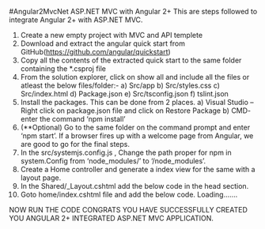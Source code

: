 #Angular2MvcNet
ASP.NET MVC with Angular 2+
This are steps followed to integrate Angular 2+ with ASP.NET MVC.
1)	Create a new empty project with MVC and API templete
2)	Download and extract the angular quick start from GitHub(https://github.com/angular/quickstart)
3)	Copy all the contents of the extracted quick start to the same folder containing the *.csproj file
4)	From the solution explorer, click on show all and include all the files or atleast the below files/folder:-
      a)	 Src/app
      b)	Src/styles.css
      c)	Src/index.html
      d)	Package.json
      e)	Src/tsconfig.json
      f)	tslint.json
5)	Install the packages. This can be done from 2 places.
      a)	Visual Studio – Right click on package.json file and click on Restore Package
      b)	CMD- enter the command ‘npm install’
6)	(**Optional) Go to the same folder on the command prompt and enter ‘npm start’. If a browser fires up with a welcome page from Angular, we are good to go for the final steps.
7)	In the src/systemjs.config.js , Change the path proper for npm in system.Config from ‘node_modules/’ to ‘/node_modules’.
8)	Create a Home controller and generate a index view for the same with a layout page.
9)	In the Shared/_Layout.cshtml add the below code in the head section.
      <base href="../../src/">
      <link rel="stylesheet" href="../../src/styles.css">
      <script src="../../node_modules/core-js/client/shim.min.js"></script>
  	  <script src="../../node_modules/zone.js/dist/zone.js"></script>
  	  <script src="../../node_modules/systemjs/dist/system.src.js"></script>
      <script src="../../src/systemjs.config.js"></script>
      <script>
          System.import('main.js').catch(function (err) { console.error(err); });
      </script>
10)	Goto home/index.cshtml file and add the below code.
      <my-app>Loading.......</my-app>


NOW RUN THE CODE 
CONGRATS YOU HAVE SUCCESSFULLY CREATED YOU ANGULAR 2+ INTEGRATED ASP.NET MVC APPLICATION.

